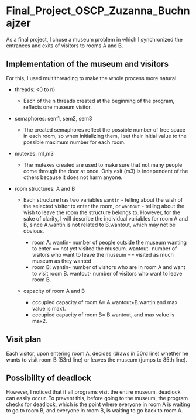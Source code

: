 # Final_Project_OSCP_Zuzanna_Buchnajzer


 As a final project, I chose a museum problem in which I synchronized the entrances and exits of visitors to rooms A and B.

## Implementation of the museum and visitors
For this, I used multithreading to make the whole process more natural. 

- threads: <0 to n)
   - Each of the n threads created at the beginning of the program, reflects one museum visitor. 
  
- semaphores: sem1, sem2, sem3
   - The created semaphores reflect the possible number of free space in each room, so when initializing them, I set their initial value to the possible maximum number for each room.
  
- mutexes: m1,m3
  - The mutexes created are used to make sure that not many people come through the door at once. Only exit (m3) is independent of the others because it does not harm anyone.
  
- room structures: A and B
  - Each structure has two variables `wantin` - telling about the wish of the selected visitor to enter the room, or `wantout` - telling about the wish to leave the room the structure belongs to. However, for the sake of clarity, I will describe the individual variables for room A and B, since A.wantin is not related to B.wantout, which may not be obvious.
    - room A: wantin- number of people outside the museum wanting to enter == not yet visited the museum.
wantout- number of visitors who want to leave the museum == visited as much museum as they wanted
    - room B: wantin- number of visitors who are in room A and want to visit room B.
wantout- number of visitors who want to leave room B.

  - capacity of room A and B
    - occupied capacity of room A= A.wantout+B.wantin and max value is max1.
    - occupied capacity of room B= B.wantout, and max value is max2.

## Visit plan
Each visitor, upon entering room A, decides (draws in 50rd line) whether he wants to visit room B (53rd line) or leaves the museum (jumps to 85th line). 

## Possibility of deadlock
However, I noticed that if all programs visit the entire museum, deadlock can easily occur. To prevent this, before going to the museum, the program checks for deadlock, which is the point where everyone in room A is waiting to go to room B, and everyone in room B, is waiting to go back to room A. 


  

